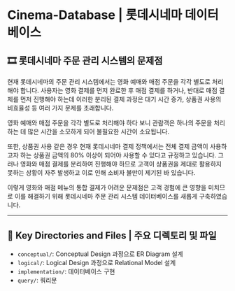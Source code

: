 # **Cinema-Database** | 롯데시네마 데이터베이스

## 🎞️ 롯데시네마 주문 관리 시스템의 문제점

현재 롯데시네마의 주문 관리 시스템에서는 영화 예매와 매점 주문을 각각 별도로 처리해야 합니다. 사용자는 영화 결제를 먼저 완료한 후 매점 결제를 하거나, 반대로 매점 결제를 먼저 진행해야 하는데 이러한 분리된 결제 과정은 대기 시간 증가, 상품권 사용의 비효율성 등 여러 가지 문제를 초래합니다.

영화 예매와 매점 주문을 각각 별도로 처리해야 하다 보니 관람객은 하나의 주문을 처리하는 데 많은 시간을 소모하게 되어 불필요한 시간이 소요됩니다.

또한, 상품권 사용 같은 경우 현재 롯데시네마 결제 정책에서는 전체 결제 금액이 사용하고자 하는 상품권 금액의 80% 이상이 되어야 사용할 수 있다고 규정하고 있습니다. 그러나 영화와 매점 결제를 분리하여 진행해야 하므로 고객이 상품권을 제대로 활용하지 못하는 상황이 자주 발생하고 이로 인해 소비자 불만이 제기된 바 있습니다.

이렇게 영화와 매점 메뉴의 통합 결제가 어려운 문제점은 고객 경험에 큰 영향을 미치므로 이를 해결하기 위해 롯데시네마 주문 관리 시스템 데이터베이스를 새롭게 구축하였습니다.

---

## 📁 **Key Directories and Files | 주요 디렉토리 및 파일**

- `conceptual/`: Conceptual Design 과정으로 ER Diagram 설계
- `logical/`: Logical Design 과정으로 Relational Model 설계
- `implementation/`: 데이터베이스 구현
- `query/`: 쿼리문
